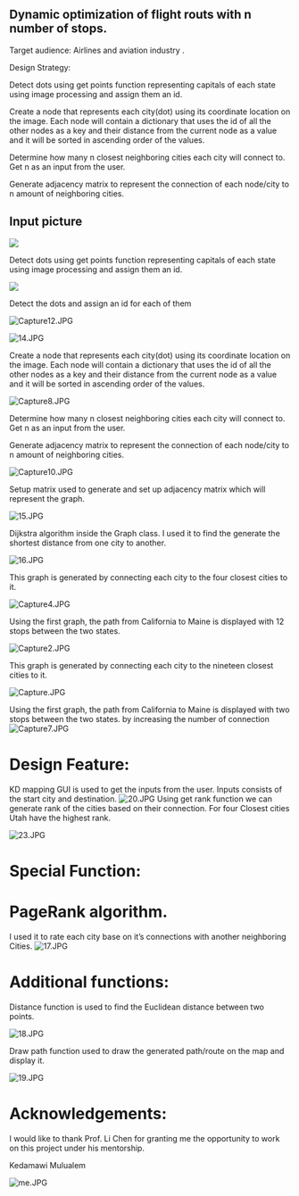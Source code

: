
<h2>Dynamic optimization of flight routs with n number of stops.</h2>
Target audience: Airlines and aviation industry .

Design Strategy:

Detect dots using get points function representing capitals of each state using image processing
 and assign them an id.



Create a node that represents each city(dot) using its coordinate location on the image.
Each node will contain a dictionary that uses the id of all the other nodes as a key and their 
distance from the  current node as a value and it will be sorted  in ascending order of the values.




Determine how many n closest neighboring cities each city will connect to. Get n as an input from the user.

Generate adjacency matrix to represent the connection of each node/city to n amount of neighboring cities.

<h2>Input picture</h2>

![](/usadoted.jpg)

Detect dots using get points function representing capitals of each state using image processing
 and assign them an id.

![](/kd.jpg)

Detect the dots and assign an id for each of them

![Capture12.JPG](/Capture12.JPG)

![14.JPG](/14.JPG)

Create a node that represents each city(dot) using its coordinate location on the image.
Each node will contain a dictionary that uses the id of all the other nodes as a key and their 
distance from the  current node as a value and it will be sorted  in ascending order of the values.

![Capture8.JPG](/Capture8.JPG)

Determine how many n closest neighboring cities each city will connect to. Get n as an input from the user.

Generate adjacency matrix to represent the connection of each node/city to n amount of neighboring cities.

![Capture10.JPG](/Capture10.JPG)

Setup matrix used to generate and set up adjacency matrix
 which will represent the graph.

![15.JPG](/15.JPG)

Dijkstra algorithm inside the Graph class. I used it to find the generate the shortest 
distance from one city to another.

![16.JPG](/16.JPG)


This graph is generated by connecting each city to the four closest cities to it.

![Capture4.JPG](/Capture4.JPG)

Using the first graph, the path from California to Maine is displayed with 12 stops between the two states.


![Capture2.JPG](/Capture2.JPG)

This graph is generated by connecting each city to the nineteen closest cities to it.

![Capture.JPG](/Capture.JPG)

Using the first graph, the path from California to Maine is displayed with two stops between the two states. by increasing the number of connection
![Capture7.JPG](/Capture7.JPG)
<h1>Design Feature:</h1>

KD mapping GUI is used to get the inputs from the user.
Inputs consists of the start city and destination.
![20.JPG](/20.JPG)
Using get rank function we can generate rank of the cities based on their connection. 
For four Closest cities Utah have the highest rank.

![23.JPG](/23.JPG)

<h1>Special Function:</h1>

<h1>PageRank algorithm.</h1>

I used it to rate each city base on it’s connections with another neighboring Cities.
![17.JPG](/17.JPG)

<h1>Additional functions:</h1>

Distance function is used to find the Euclidean distance between two points.

![18.JPG](/18.JPG)

Draw path function used to draw the generated path/route on the map and display it.

![19.JPG](/19.JPG)

<h1>Acknowledgements: </h1>
I would like to thank Prof. Li Chen for granting me the opportunity to work on this project under his mentorship.

Kedamawi Mulualem


![me.JPG](/me.JPG)
